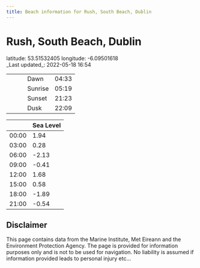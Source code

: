 ```yaml
---
title: Beach information for Rush, South Beach, Dublin
---
```

# Rush, South Beach, Dublin 

<div class="location-info">latitude: 53.51532405 longitude: -6.09501618</div>
<div class="met-eireann-warnings"></div>
_Last updated_: 2022-05-18 16:54

|   |   |   |   |   |
|---|---|---|---|---|
|   |   |   | Dawn  | 04:33 |
|   |   |   | Sunrise  | 05:19 |
|   |   |   | Sunset  | 21:23 |
|   |   |   | Dusk  | 22:09 |

<div></div>

|   | Sea Level  |
|---|---|
| 00:00 | 1.94 |
| 03:00 | 0.28 |
| 06:00 | -2.13 |
| 09:00 | -0.41 |
| 12:00 | 1.68 |
| 15:00 | 0.58 |
| 18:00 | -1.89 |
| 21:00 | -0.54 |

## Disclaimer

This page contains data from the Marine Institute,
Met Eireann and the Environment Protection Agency. The page is provided for
information purposes only and is not to be used for navigation. No liability
is assumed if information provided leads to personal injury etc...